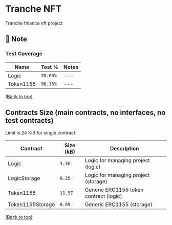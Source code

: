# Tranche NFT
Tranche finance nft project

## 🤔 Note


### Test Coverage

<table>
    <thead>
      <tr>
        <th>Name</th>
        <th>Test %</th>
        <th>Notes</th>
      </tr>
    </thead>
    <tbody>
        <tr>
            <td>Logic</td>
            <td><code>20.69%</code></td>
            <td>---</td>
        </tr>
        <tr>
            <td>Token1155</td>
            <td><code>96.15%</code></td>
            <td>---</td>
        </tr>
    </tbody>
  </table>

[(Back to top)](#Tranche-NFT)

## Contracts Size (main contracts, no interfaces, no test contracts)
Limit is 24 KiB for single contract
<table>
    <thead>
      <tr>
        <th>Contract</th>
        <th>Size (kB)</th>
        <th>Description</th>
      </tr>
    </thead>
    <tbody>
        <tr>
            <td>Logic</td>
            <td><code>3.36</code></td>
            <td>Logic for managing project (logic)</td>
        </tr>
        <tr>
            <td>LogicStorage</td>
            <td><code>0.25</code></td>
            <td>Logic for managing project (storage)</td>
        </tr>
        <tr>
            <td>Token1155</td>
            <td><code>11.97</code></td>
            <td>Generic ERC1155 token contract (logic)</td>
        </tr>
        <tr>
            <td>Token1155Storage</td>
            <td><code>0.89</code></td>
            <td>Generic ERC1155 (storage)</td>
        </tr>
    </tbody>
  </table>

[(Back to top)](#Tranche-NFT)
